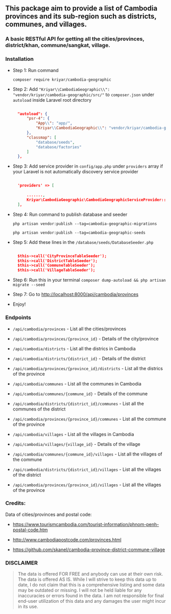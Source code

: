 ## This package aim to provide a list of Cambodia provinces and its sub-region such as districts, communes, and villages.

### A basic RESTful API for getting all the cities/provinces, district/khan, commune/sangkat, village.

### Installation

- Step 1: Run command

  `composer require kriyar/cambodia-geographic`

- Step 2: Add `"Kriyar\\CambodiaGeographic\\": "vendor/kriyar/cambodia-geographic/src/"` to `composer.json` under `autoload` inside Laravel root directory

  ```json

    "autoload": {
        "psr-4": {
            "App\\": "app/",
            "Kriyar\\CambodiaGeographic\\": "vendor/kriyar/cambodia-geographic/src/"
        },
        "classmap": [
            "database/seeds",
            "database/factories"
        ]
    },

  ```
        
- Step 3: Add service provider in `config/app.php` under `providers` array if your Laravel is not automatically discovery service provider

  ```json

    'providers' => [
    
        .......,        
        Kriyar\CambodiaGeographic\CambodiaGeographicServiceProvider::class        
    ],

  ```

- Step 4: Run command to publish database and seeder

  `php artisan vendor:publish --tag=cambodia-geographic-migrations`

  `php artisan vendor:publish --tag=cambodia-geographic-seeds`

- Step 5: Add these lines in the `/database/seeds/DatabaseSeeder.php`

  ```json

    $this->call('CityProvinceTableSeeder');
    $this->call('DistrictTableSeeder');
    $this->call('CommuneTableSeeder');
    $this->call('VillageTableSeeder');

  ```

- Step 6: Run this in your terminal `composer dump-autoload && php artisan migrate --seed`

- Step 7: Go to [http://localhost:8000/api/cambodia/provinces](http://localhost:8000/api/cambodia/provinces)

- Enjoy!


### Endpoints

- `/api/cambodia/provinces` - List all the cities/provinces

- `/api/cambodia/provinces/{province_id}` - Details of the city/province

- `/api/cambodia/districts` - List all the districs in Cambodia

- `/api/cambodia/districts/{district_id}` - Details of the district

- `/api/cambodia/provinces/{province_id}/districts` - List all the districs of the province

- `/api/cambodia/communes` - List all the communes in Cambodia

- `/api/cambodia/communes/{commune_id}` - Details of the commune

- `/api/cambodia/districts/{district_id}/communes` - List all the communes of the district

- `/api/cambodia/provinces/{province_id}/communes` - List all the commune of the province

- `/api/cambodia/villages` - List all the villages in Cambodia

- `/api/cambodia/villages/{village_id}` - Details of the village

- `/api/cambodia/communes/{commune_id}/villages` - List all the villages of the commune

- `/api/cambodia/districts/{district_id}/villages` - List all the villages of the district

- `/api/cambodia/provinces/{province_id}/villages` - List all the villages of the province

### Credits:

Data of cities/provinces and postal code:

- https://www.tourismcambodia.com/tourist-information/phnom-penh-postal-code.htm

- http://www.cambodiapostcode.com/provinces.html

- https://github.com/skanel/cambodia-province-district-commune-village

### DISCLAIMER

> The data is offered FOR FREE and anybody can use at their own risk. 
> The data is offered AS IS. While I will strive to keep this data up to date, I do not claim that this is a comprehensive listing and some data may be outdated or missing. 
> I will not be held liable for any inaccuracies or errors found in the data. I am not responsible for final end-user utilization of this data and any damages the user might incur in its use.

